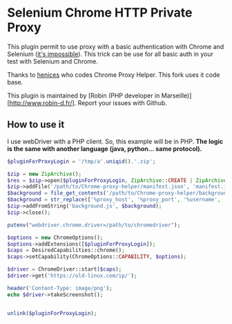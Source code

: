 # Selenium Chrome HTTP Private Proxy

This plugin permit to use proxy with a basic authentication with Chrome and Selenium ([it's impossible](http://docs.seleniumhq.org/docs/04_webdriver_advanced.jsp#using-a-proxy)).
This trick can be use for all basic auth in your test with Selenium and Chrome.

Thanks to [henices](https://github.com/henices/Chrome-proxy-helper) who codes Chrome Proxy Helper. This fork uses it code base.

This plugin is maintained by [Robin (PHP developer in Marseille)][http://www.robin-d.fr/]. Report your issues with Github.

## How to use it

I use webDriver with a PHP client. So, this example will be in PHP.
**The logic is the same with another language (java, python... same protocol).**
```php
$pluginForProxyLogin = '/tmp/a'.uniqid().'.zip';

$zip = new ZipArchive();
$res = $zip->open($pluginForProxyLogin, ZipArchive::CREATE | ZipArchive::OVERWRITE);
$zip->addFile('/path/to/Chrome-proxy-helper/manifest.json', 'manifest.json');
$background = file_get_contents('/path/to/Chrome-proxy-helper/background.js');
$background = str_replace(['%proxy_host', '%proxy_port', '%username', '%password'], ['5.39.64.181', '54991', 'd1g1m00d', '13de02d0e0z9'], $background);
$zip->addFromString('background.js', $background);
$zip->close();

putenv("webdriver.chrome.driver=/path/to/chromedriver");

$options = new ChromeOptions();
$options->addExtensions([$pluginForProxyLogin]);
$caps = DesiredCapabilities::chrome();
$caps->setCapability(ChromeOptions::CAPABILITY, $options);

$driver = ChromeDriver::start($caps);
$driver->get('https://old-linux.com/ip/');

header('Content-Type: image/png');
echo $driver->takeScreenshot();


unlink($pluginForProxyLogin);
```
